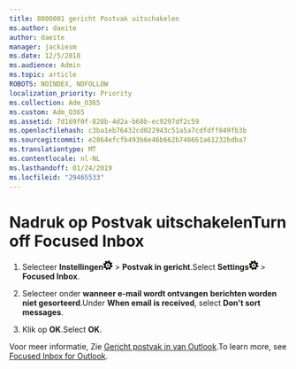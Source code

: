 ```yaml
---
title: 8000001 gericht Postvak uitschakelen
ms.author: daeite
author: daeite
manager: jackiesm
ms.date: 12/5/2018
ms.audience: Admin
ms.topic: article
ROBOTS: NOINDEX, NOFOLLOW
localization_priority: Priority
ms.collection: Adm_O365
ms.custom: Adm_O365
ms.assetid: 7d169f0f-828b-4d2a-b60b-ec9297df2c59
ms.openlocfilehash: c3ba1eb76432cd022943c51a5a7cdfdff849fb3b
ms.sourcegitcommit: e2864efcfb493b6e46b662b746661a61232bdba7
ms.translationtype: MT
ms.contentlocale: nl-NL
ms.lasthandoff: 01/24/2019
ms.locfileid: "29465533"
---
```

# <a name="turn-off-focused-inbox"></a><span data-ttu-id="f185d-102">Nadruk op Postvak uitschakelen</span><span class="sxs-lookup"><span data-stu-id="f185d-102">Turn off Focused Inbox</span></span>

1. <span data-ttu-id="f185d-103">Selecteer **Instellingen**![instellingen](media/f4b2e798-fff1-4a14-931f-5677a4543b58.png) \> **Postvak in gericht**.</span><span class="sxs-lookup"><span data-stu-id="f185d-103">Select **Settings**![Settings](media/f4b2e798-fff1-4a14-931f-5677a4543b58.png) \> **Focused Inbox**.</span></span>
    
2. <span data-ttu-id="f185d-104">Selecteer onder **wanneer e-mail wordt ontvangen** **berichten worden niet gesorteerd**.</span><span class="sxs-lookup"><span data-stu-id="f185d-104">Under **When email is received**, select **Don't sort messages**.</span></span>
    
3. <span data-ttu-id="f185d-105">Klik op **OK**.</span><span class="sxs-lookup"><span data-stu-id="f185d-105">Select **OK**.</span></span>
    
<span data-ttu-id="f185d-106">Voor meer informatie, Zie [Gericht postvak in van Outlook](https://go.microsoft.com/fwlink/p/?linkid=873108).</span><span class="sxs-lookup"><span data-stu-id="f185d-106">To learn more, see [Focused Inbox for Outlook](https://go.microsoft.com/fwlink/p/?linkid=873108).</span></span>
  

